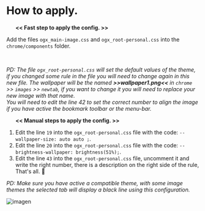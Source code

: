 # How to apply.
<ul></li><p><b><< Fast step to apply the config. >></b></p></li></ul>
<p>Add the files <code>ogx_main-image.css</code> and <code>ogx_root-personal.css</code> into the <code>chrome/components</code> folder.</p></br>

<p><i>PD: The file <code>ogx_root-personal.css</code> will set the default values of the theme, if you changed some rule in the file you will need to change again in this new file. The wallpaper will be the named <b>>>wallpaper1.png<<</b> in <code>chrome</code> >> <code>images</code> >> <code>newtab</code>, if you want to change it you will need to replace your new image with that name.</br>You will need to edit the line 42 to set the correct number to align the image if you have active the bookmark toolbar or the menu-bar.</i></p>

<ol><p><b><< Manual steps to apply the config. >></b></p>
  
  <li>Edit the line <code>19</code> into the <code>ogx_root-personal.css</code> file with the code: <code>--wallpaper-size: auto auto ;</code>.</li>
  <li>Edit the line <code>20</code> into the <code>ogx_root-personal.css</code> file with the code: <code>--brightness-wallpaper: brightness(51%);</code>.</li>
  <li> Edit the line <code>43</code> into the <code>ogx_root-personal.css</code> file, uncomment it and write the right number, 
  there is a description on the right side of the rule, That's all. 💙</li>
</ol>

<p><i>PD: Make sure you have active a compatible theme, with some image themes the selected tab will display a black line using this configuration.</i></p>

![imagen](https://user-images.githubusercontent.com/22057609/196301513-ead772e6-26e1-49dc-9c99-85558273a1a3.png)
